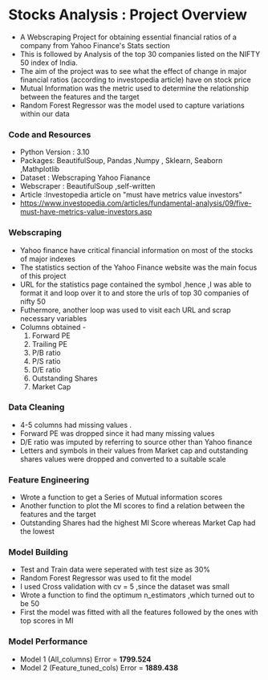 # Stocks Analysis : Project Overview 
* A Webscraping Project for obtaining essential financial ratios of a company from Yahoo Finance's Stats section 
* This is followed by Analysis of the top 30 companies listed on the NIFTY 50 index of India. 
* The aim of the project was to see what the effect of change in major financial ratios (according to investopedia article) have on stock price 
* Mutual Information was the metric used to determine the relationship between the features and the target 
* Random Forest Regressor was the model used to capture variations within our data 

### Code and Resources 
* Python Version : 3.10 
* Packages: BeautifulSoup, Pandas ,Numpy , Sklearn, Seaborn ,Mathplotlib 
* Dataset : Webscraping Yahoo Fianance
* Webscraper : BeautifulSoup ,self-written 
* Article :Investopedia article on "must have metrics value investors"
* https://www.investopedia.com/articles/fundamental-analysis/09/five-must-have-metrics-value-investors.asp
  
### Webscraping 
* Yahoo finance have critical financial information on most of the stocks of major indexes 
* The statistics section of the Yahoo Finance website was the main focus of this project 
* URL for the statistics page contained the symbol ,hence ,I was able to format it and loop over it to and store the urls of top 30 companies of nifty 50 
* Futhermore, another loop was used to visit each URL and scrap necessary variables 
* Columns obtained - 
    1. Forward PE 
    2. Trailing PE 
    3. P/B ratio
    4. P/S ratio 
    5. D/E ratio 
    6. Outstanding Shares 
    7. Market Cap 
  
 ### Data Cleaning 
* 4-5 columns had missing values .
* Forward PE was dropped since it had many missing values 
* D/E ratio was imputed by referring to source other than Yahoo finance 
* Letters and symbols in their values from Market cap and outstanding shares values were dropped and converted to a suitable scale 

### Feature Engineering 
* Wrote a function to get a Series of Mutual information scores
* Another function to plot the MI scores to find a relation between the features and the target 
* Outstanding Shares had the highest MI Score whereas Market Cap had the lowest 

### Model Building 
* Test and Train data were seperated with test size as 30% 
* Random Forest Regressor was used to fit the model 
* I used Cross validation with cv = 5 ,since the dataset was small 
* Wrote a function to find the optimum n_estimators ,which turned out to be 50 
* First the model was fitted with all the features followed by the ones with top scores in MI 

### Model Performance 
* Model 1 (All_columns) Error = **1799.524**
* Model 2 (Feature_tuned_cols) Error = **1889.438** 


